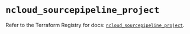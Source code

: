 # `ncloud_sourcepipeline_project`

Refer to the Terraform Registry for docs: [`ncloud_sourcepipeline_project`](https://registry.terraform.io/providers/navercloudplatform/ncloud/4.0.4/docs/resources/sourcepipeline_project).
